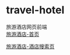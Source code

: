 # travel-hotel
 旅游酒店网页前端      
[旅游酒店-首页](https://believexia.github.io/travel-hotel/travel_index.html)  

[旅游酒店-酒店搜索页](https://believexia.github.io/travel-hotel/hotel.html)  
